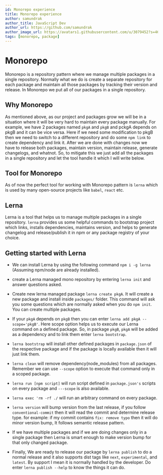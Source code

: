 ```yaml
---
id: Monorepo experience
title: Monorepo experience
author: samundrak
author_title: JavaScript Dev
author_url: https://github.com/samundrak
author_image_url: https://avatars1.githubusercontent.com/u/3079452?s=460&u=e5bd48488cb71b665ea5403192c6b8a963644a08&v=4
tags: [monorepo, package]
---
```


# Monorepo

Monorepo is a repository pattern where we manage multiple packages in a single repository. Normally what we do is create a separate repository for each package and maintain all those packages by tracking their version and release. In Monorepo we put all of our packages in a single repository.

<!--truncate-->

## Why Monorepo

As mentioned above, as our project and packages grow we will be in a situation where it will be very hard to maintain every package manually. For example, we have 2 packages named `pkgA` and `pkgB` and pckgA depends on pkgB and it can be vice versa. Here if we need some modification to pkgB then we need to switch to a different repository and do some `npm link` to create dependency and link it. After we are done with changes now we have to release both packages, maintain version, maintain release, generate changelogs, and whatnot. So, to mitigate this we just add all the packages in a single repository and let the tool handle it which I will write below.

## Tool for Monorepo

As of now the perfect tool for working with Monorepo pattern is `lerna` which is used by many open-source projects like `babel`, `react` etc.

## Lerna

Lerna is a tool that helps us to manage multiple packages in a single repository. `lerna` provides us some helpful commands to bootstrap project which links, installs dependencies, maintains version, and helps to generate changelog and release/publish it in npm or any package registry of your choice.

## Getting started with Lerna

- We can install Lerna by using the following command
  `npm i -g lerna` (Assuming npm/node are already installed).

- create a Lerna managed mono repository by entering `lerna init` and answer questions asked.

- Create new lerna managed package `lerna create pkgA`. It will create a new package and install inside `packages/` folder. This command will ask you some questions which are normally asked when you do `npm init`. You can create multiple packages.
- If your `pkgA` depends on `pkgB` then you can enter `lerna add pkgA --scope='pkgB'`. Here scope option helps us to execute our Lerna command on a defined package. So, in package `pkgB`, `pkgA` will be added as a dependency and to link them enter `lerna bootstrap`.
- `lerna bootstrap` will install other defined packages in `package.json` of the respective package and if the package is locally available then it will just link them.
- `lerna clean` will remove dependency(node_modules) from all packages. Remember we can use `--scope` option to execute that command only in a scoped package.
- `lerna run [npm script]` will run script defined in `package.json's` scripts on every package and `---scope` is also available.
- `lerna exec 'rm -rf ./` will run an arbitrary command on every package.
- `lerna version` will bump version from the last release,
  if you follow `conventional-commit` then it will read the commit and determine release type.
  for example: if my commit contains `fix: remove typo` then it will do minor version bump, It follows semantic release pattern.
- If we have multiple packages and if we are doing changes only in a single package then Lerna is smart enough to make version bump for that only changed package.
- Finally, We are ready to release our package by `lerna publish` to do a normal release and it also supports dist tags like `next`, `experimental`, and `latest`. By support I mean it is normally handled by the developer. Do enter `lerna publish --help` to know the things it can do.

